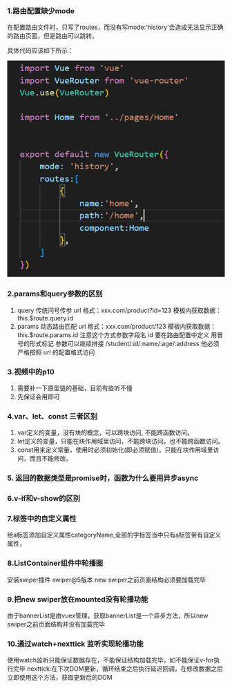 ### 1.路由配置缺少mode

在配置路由文件时，只写了routes，而没有写mode:'history'会造成无法显示正确的路由页面，但是路由可以跳转。

具体代码应该如下所示：

![](.\imags\1.png)

### 2.params和query参数的区别

1. query 传统问号传参
url 格式：xxx.com/product?id=123
模板内获取数据：this.$route.query.id 
2. params 动态路由匹配
url 格式：xxx.com/product/123
模板内获取数据：this.$route.params.id
注意这个方式参数字段名 id 要在路由配置中定义 用冒号的形式标记
参数可以继续拼接 /student/:id/:name/:age/:address
他必须严格按照 url 的配置格式访问


### 3.视频中的p10
1. 需要补一下原型链的基础，目前有些听不懂
2. 先保证会用即可

### 4.var、let、const 三者区别
1. var定义的变量，没有块的概念，可以跨块访问, 不能跨函数访问。
2. let定义的变量，只能在块作用域里访问，不能跨块访问，也不能跨函数访问。
3. const用来定义常量，使用时必须初始化(即必须赋值)，只能在块作用域里访问，而且不能修改。

### 5. 返回的数据类型是promise时，函数为什么要用异步async

### 6.v-if和v-show的区别


### 7.标签中的自定义属性
给a标签添加自定义属性categoryName,全部的字标签当中只有a标签带有自定义属性，

### 8.ListContainer组件中轮播图
安装swiper插件  swiper@5版本 new swiper之前页面结构必须要加载完毕

### 9.把new swiper放在mounted没有轮播功能
由于bannerList是由vuex管理，获取bannerList是一个异步方法，所以new swiper之前页面结构并没有加载完毕

### 10.通过watch+nexttick 监听实现轮播功能
使用watch监听只能保证数据存在，不能保证结构加载完毕，如不能保证v-for执行完毕
nexttick:在下次DOM更新，循环结束之后执行延迟回调，在修改数据之后立即使用这个方法，获取更新后的DOM